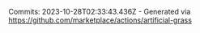 Commits: 2023-10-28T02:33:43.436Z - Generated via https://github.com/marketplace/actions/artificial-grass
<br>
